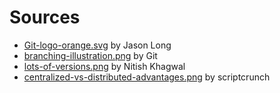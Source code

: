 # Sources

- [Git-logo-orange.svg](https://git-scm.com/downloads/logos) by Jason Long
- [branching-illustration.png](https://git-scm.com/) by Git
- [lots-of-versions.png](https://uxdesign.cc/version-control-system-for-ui-designers-3022ae9c4753) by Nitish Khagwal
- [centralized-vs-distributed-advantages.png](https://scriptcrunch.com/295/) by scriptcrunch
